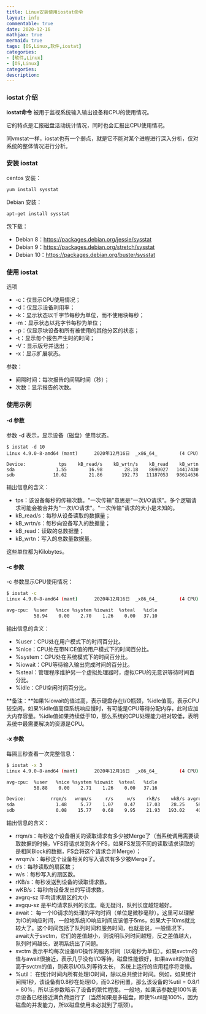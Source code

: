```yaml
---
title: Linux安装使用iostat命令
layout: info
commentable: true
date: 2020-12-16
mathjax: true
mermaid: true
tags: [OS,Linux,软件,iostat]
categories: 
- [软件,Linux]
- [OS,Linux]
categories: 
description: 
---
```


### iostat 介绍

**iostat命令** 被用于监视系统输入输出设备和CPU的使用情况。

它的特点是汇报磁盘活动统计情况，同时也会汇报出CPU使用情况。

同vmstat一样，iostat也有一个弱点，就是它不能对某个进程进行深入分析，仅对系统的整体情况进行分析。

<!--more-->

### 安装 iostat

centos 安装：

```bash
yum install sysstat
```

Debian 安装：

```bash
apt-get install sysstat
```

包下载：

- Debian 8：https://packages.debian.org/jessie/sysstat
- Debian 9：https://packages.debian.org/stretch/sysstat
- Debian 10：https://packages.debian.org/buster/sysstat

### 使用 iostat

选项

- -c：仅显示CPU使用情况；
- -d：仅显示设备利用率；
- -k：显示状态以千字节每秒为单位，而不使用块每秒；
- -m：显示状态以兆字节每秒为单位；
- -p：仅显示块设备和所有被使用的其他分区的状态；
- -t：显示每个报告产生时的时间；
- -V：显示版号并退出；
- -x：显示扩展状态。

参数：

- 间隔时间：每次报告的间隔时间（秒）；
- 次数：显示报告的次数。

### 使用示例

#### -d 参数

参数 -d 表示，显示设备（磁盘）使用状态。

```
$ iostat -d 10
Linux 4.9.0-8-amd64 (mant)      2020年12月16日  _x86_64_        (4 CPU)

Device:            tps    kB_read/s    kB_wrtn/s    kB_read    kB_wrtn
sda               1.55        16.98        28.18    8690027   14417430
sdb              10.62        21.86       192.73   11187053   98614636
```

输出信息的含义：

- tps：该设备每秒的传输次数。"一次传输"意思是"一次I/O请求"。多个逻辑请求可能会被合并为"一次I/O请求"。"一次传输"请求的大小是未知的。
- kB_read/s：每秒从设备读取的数据量；
- kB_wrtn/s：每秒向设备写入的数据量；
- kB_read：读取的总数据量；
- kB_wrtn：写入的总数量数据量。

这些单位都为Kilobytes。

#### -c 参数

-c 参数显示CPU使用情况：

```bash
$ iostat -c
Linux 4.9.0-8-amd64 (mant)      2020年12月16日  _x86_64_        (4 CPU)

avg-cpu:  %user   %nice %system %iowait  %steal   %idle
          58.94    0.00    2.70    1.26    0.00   37.10
```

输出信息的含义：

- %user：CPU处在用户模式下的时间百分比。
- %nice：CPU处在带NICE值的用户模式下的时间百分比。
- %system：CPU处在系统模式下的时间百分比。
- %iowait：CPU等待输入输出完成时间的百分比。
- %steal：管理程序维护另一个虚拟处理器时，虚拟CPU的无意识等待时间百分比。
- %idle：CPU空闲时间百分比。

**备注：**如果%iowait的值过高，表示硬盘存在I/O瓶颈，%idle值高，表示CPU较空闲，如果%idle值高但系统响应慢时，有可能是CPU等待分配内存，此时应加大内存容量。%idle值如果持续低于10，那么系统的CPU处理能力相对较低，表明系统中最需要解决的资源是CPU。

#### -x 参数

每隔三秒查看一次完整信息：

```bash
$ iostat -x 3
Linux 4.9.0-8-amd64 (mant)      2020年12月16日  _x86_64_        (4 CPU)

avg-cpu:  %user   %nice %system %iowait  %steal   %idle
          58.88    0.00    2.71    1.26    0.00   37.16

Device:         rrqm/s   wrqm/s     r/s     w/s    rkB/s    wkB/s avgrq-sz avgqu-sz   await r_await w_await  svctm  %util
sda               1.48     5.77    1.07    0.47    17.03    28.25    58.50     0.00    1.86    0.99    3.83   0.92   0.14
sdb               0.08    15.77    0.68    9.95    21.93   193.02    40.43     0.27   25.60   36.17   24.88   6.47   6.88
```

输出信息的含义：

- rrqm/s：每秒这个设备相关的读取请求有多少被Merge了（当系统调用需要读取数据的时候，VFS将请求发到各个FS，如果FS发现不同的读取请求读取的是相同Block的数据，FS会将这个请求合并Merge）；
- wrqm/s：每秒这个设备相关的写入请求有多少被Merge了。
- r/s：每秒读取的扇区数；
- w/s：每秒写入的扇区数。
- rKB/s：每秒发送到设备的读取请求数。
- wKB/s：每秒向设备发出的写请求数。
- avgrq-sz 平均请求扇区的大小
- avgqu-sz 是平均请求队列的长度。毫无疑问，队列长度越短越好。    
- await：  每一个IO请求的处理的平均时间（单位是微秒毫秒）。这里可以理解为IO的响应时间，一般地系统IO响应时间应该低于5ms，如果大于10ms就比较大了。这个时间包括了队列时间和服务时间，也就是说，一般情况下，await大于svctm，它们的差值越小，则说明队列时间越短，反之差值越大，队列时间越长，说明系统出了问题。
- svctm    表示平均每次设备I/O操作的服务时间（以毫秒为单位）。如果svctm的值与await很接近，表示几乎没有I/O等待，磁盘性能很好，如果await的值远高于svctm的值，则表示I/O队列等待太长，         系统上运行的应用程序将变慢。
- %util： 在统计时间内所有处理IO时间，除以总共统计时间。例如，如果统计间隔1秒，该设备有0.8秒在处理IO，而0.2秒闲置，那么该设备的%util = 0.8/1 = 80%，所以该参数暗示了设备的繁忙程度。一般地，如果该参数是100%表示设备已经接近满负荷运行了（当然如果是多磁盘，即使%util是100%，因为磁盘的并发能力，所以磁盘使用未必就到了瓶颈）。